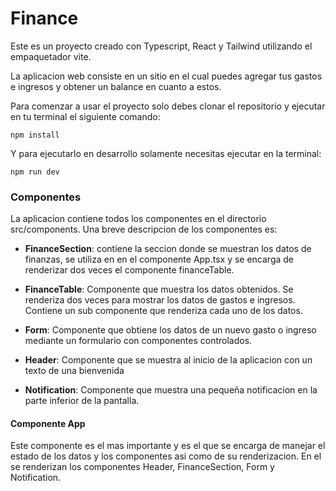 # Finance

Este es un proyecto creado con Typescript, React y Tailwind utilizando el empaquetador vite.

La aplicacion web consiste en un sitio en el cual puedes agregar tus gastos e ingresos y obtener un balance en cuanto a estos.

Para comenzar a usar el proyecto solo debes clonar el repositorio y ejecutar en tu terminal el siguiente comando:

`npm install`

Y para ejecutarlo en desarrollo solamente necesitas ejecutar en la terminal:

`npm run dev`

### Componentes

La aplicacion contiene todos los componentes en el directorio src/components. Una breve descripcion de los componentes es:

- **FinanceSection**: contiene la seccion donde se muestran los datos de finanzas, se utiliza en en el componente App.tsx y se encarga de renderizar dos veces el componente financeTable.

- **FinanceTable**: Componente que muestra los datos obtenidos. Se renderiza dos veces para mostrar los datos de gastos e ingresos. Contiene un sub componente que renderiza cada uno de los datos.

- **Form**: Componente que obtiene los datos de un nuevo gasto o ingreso mediante un formulario con componentes controlados.

- **Header**: Componente que se muestra al inicio de la aplicacion con un texto de una bienvenida

- **Notification**: Componente que muestra una pequeña notificacion en la parte inferior de la pantalla.

#### Componente App

Este componente es el mas importante y es el que se encarga de manejar el estado de los datos y los componentes asi como de su renderizacion. En el se renderizan los componentes Header, FinanceSection, Form y Notification.
